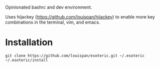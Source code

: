 Opinionated bashrc and dev environment.

Uses hijackey (https://github.com/louispan/hijackey) to enable more key combinations in the terminal, vim, and emacs.

# Installation

```
git clone https://github.com/louispan/esoteric.git ~/.esoteric
~/.esoteric/install
```
